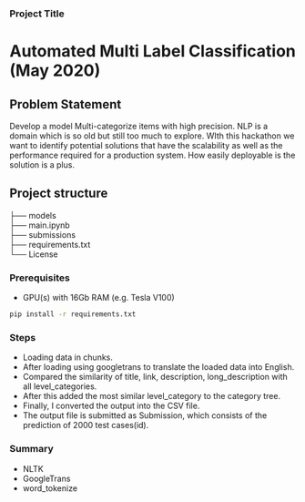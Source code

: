 ### Project Title

# Automated Multi Label Classification (May 2020)


## Problem Statement
Develop a model Multi-categorize items with high precision. NLP is a domain which is so old but still too much to explore. WIth this hackathon we want to identify potential solutions that have the scalability as well as the performance required for a production system. How easily deployable is the solution is a plus.


## Project structure
├── models\
├── main.ipynb\
├── submissions\
├── requirements.txt\
└── License

### Prerequisites

- GPU(s) with 16Gb RAM (e.g. Tesla V100)

```bash
pip install -r requirements.txt
```


### Steps
- Loading data in chunks.
- After loading using googletrans to translate the loaded data into English.
- Compared the similarity of title, link, description, long_description with all level_categories.
- After this added the most similar level_category to the category tree.
- Finally, I converted the output into the CSV file.
- The output file is submitted as Submission, which consists of the prediction of 2000 test cases(id).



### Summary
 
- NLTK
- GoogleTrans
- word_tokenize
